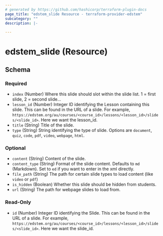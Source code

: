 ```yaml
---
# generated by https://github.com/hashicorp/terraform-plugin-docs
page_title: "edstem_slide Resource - terraform-provider-edstem"
subcategory: ""
description: |-
  
---
```


# edstem_slide (Resource)





<!-- schema generated by tfplugindocs -->
## Schema

### Required

- `index` (Number) Where this slide should slot within the slide list. 1 = first slide, 2 = second slide...
- `lesson_id` (Number) Integer ID identifying the Lesson containing this slide. This can be found in the URL of a slide. For example, `https://edstem.org/au/courses/<course_id>/lessons/<lesson_id>/slides/<slide_id>`. Here we want the lesson_id.
- `title` (String) Title of the slide.
- `type` (String) String identifying the type of slide. Options are `document`, `quiz`, `code`, `pdf`, `video`, `webpage`, `html`.

### Optional

- `content` (String) Content of the slide.
- `content_type` (String) Format of the slide content. Defaults to `md` (Markdown). Set to `ed` if you want to enter in the xml directly.
- `file_path` (String) The path for certain slide types to load content (like `video` or `pdf`)
- `is_hidden` (Boolean) Whether this slide should be hidden from students.
- `url` (String) The path for webpage slides to load from.

### Read-Only

- `id` (Number) Integer ID identifying the Slide. This can be found in the URL of a slide. For example, `https://edstem.org/au/courses/<course_id>/lessons/<lesson_id>/slides/<slide_id>`. Here we want the slide_id.
